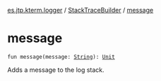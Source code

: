 [es.jtp.kterm.logger](../index.md) / [StackTraceBuilder](index.md) / [message](./message.md)

# message

`fun message(message: `[`String`](https://kotlinlang.org/api/latest/jvm/stdlib/kotlin/-string/index.html)`): `[`Unit`](https://kotlinlang.org/api/latest/jvm/stdlib/kotlin/-unit/index.html)

Adds a message to the log stack.

